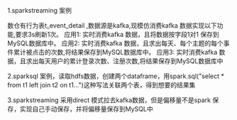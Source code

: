   
1.sparkstreaming 案例

数仓有行为表t_event_detail ,数据源是kafka,现模仿消费kafka 数据实现以下功能,要求3s刷新1次。 应用1: 实时消费kafka 数据，且将数据按字段1对1 保存到MySQL数据库中。 应用2: 实时消费kafka 数据，且求出每天、每个主题的每个事件累计被点击的次数,将结果保存到MySQL数据库中。 应用3: 实时消费kafka 数据，且求出每天用户的累计登录次数、注册次数,将结果保存到MySQL数据库中

2.sparksql 案例，读取hdfs数据，创建两个dataframe，用spark.sql("select * from t1 left join t2 on t1...")这种写法关联两个表，得到想要的结果集

3.sparkstreaming 采用direct 模式拉去kafka数据，但是偏移量不是spark 保存，实现自己手动保存，并将偏移量保存到MySQL中
